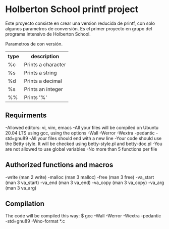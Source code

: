 <h1>Holberton School printf project</h1>

Este proyecto consiste en crear una version reducida de printf, con solo algunos parametros de conversión.
Es el primer proyecto en grupo del programa intensivo de Holberton School.

Parametros de con versión. 
<table>
	<tr>
	<th>type</th>
	<th>description</th>
	</tr>
	<tr>
	<td>%c</td>
	<td>Prints a character</td>
	</tr>
	<tr>
	<td>%s</td>
	<td>Prints a string</td>
	</tr>
	<tr>
	<td>%d</td>
	<td>Prints a decimal</td>
	</tr>
	<tr>
	<td>%s</td>
	<td>Prints an integer</td>
	</tr>
	<tr>
	<td>%%</td>
	<td>Prints '%'</td>
	</tr>
</table>

<h2>Requirments</h2>

-Allowed editors: vi, vim, emacs
-All your files will be compiled on Ubuntu 20.04 LTS using gcc, using the options -Wall -Werror -Wextra -pedantic -std=gnu89
-All your files should end with a new line
-Your code should use the Betty style. It will be checked using betty-style.pl and betty-doc.pl
-You are not allowed to use global variables
-No more than 5 functions per file

<h2>Authorized functions and macros</h2>

-write (man 2 write)
-malloc (man 3 malloc)
-free (man 3 free)
-va_start (man 3 va_start)
-va_end (man 3 va_end)
-va_copy (man 3 va_copy)
-va_arg (man 3 va_arg)

<h2>Compilation</h2>

The code will be compiled this way:
$ gcc -Wall -Werror -Wextra -pedantic -std=gnu89 -Wno-format *.c                                       
